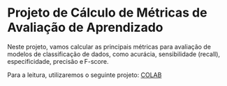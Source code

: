 # Projeto de Cálculo de Métricas de Avaliação de Aprendizado 
Neste projeto, vamos calcular as principais métricas para avaliação de modelos de classificação de dados, como acurácia, sensibilidade (recall), especificidade, precisão e F-score. 

Para a leitura, utilizaremos o seguinte projeto: [COLAB](https://github.com/Hyagocolares/Projeto-de-C-lculo-de-M-tricas-de-Avalia-o-de-Aprendizado/blob/master/C%C3%A1lculo_de_M%C3%A9tricas_de_Avalia%C3%A7%C3%A3o_de_Aprendizado.ipynb)
